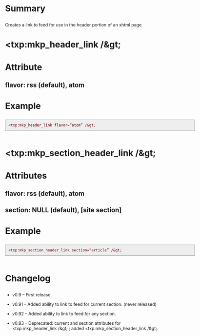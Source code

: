 <h1>
<p>Summary</p>
</h1>
<p>
<p>Creates a link to feed for use in the header portion of an xhtml page.</p>
</p>
<h1>
<p>&lt;txp:mkp_header_link /&amp;gt;</p>
</h1>
<h1>
<p>Attribute</p>
</h1>
<h2>
<p>flavor: rss (default), atom</p>
</h2>
<h1>
<p>Example</p>
</h1>
<p>
<p><span style="padding: 10px; border: 1px solid #999; background: #eee; display: block; margin: 10px 0 0 0; text-indent: 0; text-align: left; color: #600;width:600px;"><code>&lt;txp:mkp_header_link flavor=“atom” /&amp;gt;</code></span><br /></p>
</p>
<h1>
<p>&lt;txp:mkp_section_header_link /&amp;gt;</p>
</h1>
<h1>
<p>Attributes</p>
</h1>
<h2>
<p>flavor: rss (default), atom</p>
</h2>
<h2>
<p>section: NULL (default), [site section]</p>
</h2>
<h1>
<p>Example</p>
</h1>
<p>
<p><span style="padding: 10px; border: 1px solid #999; background: #eee; display: block; margin: 10px 0 0 0; text-indent: 0; text-align: left; color: #600;width:600px;"><code>&lt;txp:mkp_section_header_link section=“article” /&amp;gt;</code></span><br /></p>
</p>
<h1>
<p>Changelog</p>
</h1>
<ul>
<li>
<p>v0.9 – First release.</p>
</li>
<li>
<p>v0.91 – Added ability to link to feed for current section. (never released)</p>
</li>
<li>
<p>v0.92 – Added ability to link to feed for any section.</p>
</li>
<li>
<p>v0.93 – Deprecated: current and section attributes for &lt;txp:mkp_header_link /&amp;gt; ; added &lt;txp:mkp_section_header_link /&amp;gt;.</p>
</li>
</ul>
